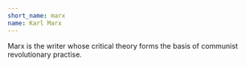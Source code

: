 ```yaml
---
short_name: marx
name: Karl Marx
---
```


Marx is the writer whose critical theory forms the basis of communist revolutionary practise.
